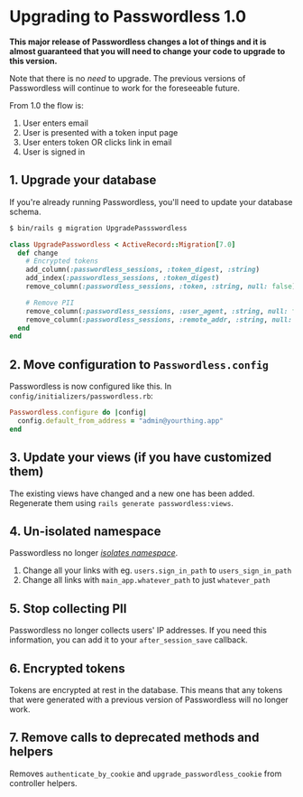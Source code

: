 # Upgrading to Passwordless 1.0

**This major release of Passwordless changes a lot of things and it is almost guaranteed that you will need to change your code to upgrade to this version.**

Note that there is no _need_ to upgrade. The previous versions of Passwordless will continue to work for the foreseeable future.

From 1.0 the flow is:

1. User enters email
1. User is presented with a token input page
1. User enters token OR clicks link in email
1. User is signed in

## 1. Upgrade your database

If you're already running Passwordless, you'll need to update your database schema.

```sh
$ bin/rails g migration UpgradePassswordless
```

```ruby
class UpgradePasswordless < ActiveRecord::Migration[7.0]
  def change
    # Encrypted tokens
    add_column(:passwordless_sessions, :token_digest, :string)
    add_index(:passwordless_sessions, :token_digest)
    remove_column(:passwordless_sessions, :token, :string, null: false)

    # Remove PII
    remove_column(:passwordless_sessions, :user_agent, :string, null: false)
    remove_column(:passwordless_sessions, :remote_addr, :string, null: false)
  end
end
```

## 2. Move configuration to `Passwordless.config`

Passwordless is now configured like this. In `config/initializers/passwordless.rb`:

```ruby
Passwordless.configure do |config|
  config.default_from_address = "admin@yourthing.app"
end
```

## 3. Update your views (if you have customized them)

The existing views have changed and a new one has been added. Regenerate them using `rails generate passwordless:views`.

## 4. Un-isolated namespace

Passwordless no longer [_isolates namespace_](https://guides.rubyonrails.org/engines.html#routes).

1.  Change all your links with eg. `users.sign_in_path` to `users_sign_in_path`
1.  Change all links with `main_app.whatever_path` to just `whatever_path`

## 5. Stop collecting PII

Passwordless no longer collects users' IP addresses. If you need this information, you can
add it to your `after_session_save` callback.

## 6. Encrypted tokens

Tokens are encrypted at rest in the database. This means that any tokens that were generated with a previous version of Passwordless will no longer work.

## 7. Remove calls to deprecated methods and helpers

Removes `authenticate_by_cookie` and `upgrade_passwordless_cookie` from controller helpers.
